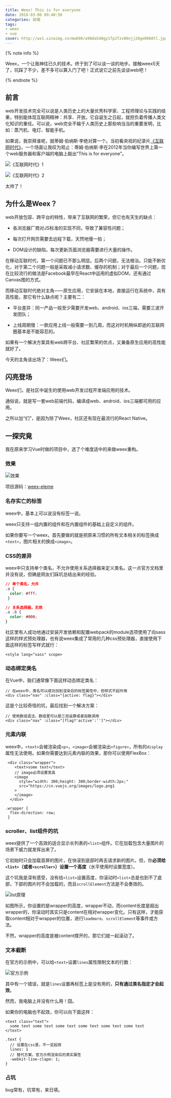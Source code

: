 ```yaml
---
title: Weex! This is for everyone
date: 2018-03-06 09:40:50
categories: 前端
tags:
- weex
- vue
cover: http://wx1.sinaimg.cn/mw690/a98da548gy1fp2fzv06njj20ge0960tl.jpg
---
```


{% note info %}

Weex，一个让我神往已久的技术。终于到了可以谈一谈的地步。接触weex5天了，坑踩了不少，差不多可以算入门了吧！正式说它之前先谈谈web吧！

{% endnote %}

## 前言
web开发技术完全可以说是人类历史上的大量优秀科学家、工程师理论与实践的结果，特别能体现互联网精神：共享、开放。它自诞生之日起，就担负着传播人类文化知识的重任。可以说，web完全不输于人类历史上那些响当当的重要发明，比如：蒸汽机、电灯、智能手机。

如果说，我崇拜谁呢，就蒂姆·伯纳斯·李绝对算一个。当初看央视的纪录片[《互联网时代》](http://tv.sohu.com/20140827/n403819720.shtml)，一个场面让我叹为观止：蒂姆·伯纳斯·李在2012年当你编写世界上第一个web服务器和客户端的电脑上敲出“This is for everyone”。

![《互联网时代》1](http://wx1.sinaimg.cn/mw690/a98da548gy1fp2cenpipej20fi08aq3b.jpg)

![《互联网时代》2](http://wx1.sinaimg.cn/mw690/a98da548gy1fp2cen7kw5j20fh08vdgu.jpg)

太帅了！

## 为什么是Weex？

web开放包容、跨平台的特性，带来了互联网的繁荣，但它也有天生的缺点：

* 各浏览器厂商对JS标准的实现不同，导致了兼容性问题；

* 每次打开网页需要去远程下载，天然地慢一拍；

* DOM设计的缺陷，每次更新页面浏览器需要进行大量的操作。

在移动互联时代，第一个问题已不那么明显。后两个问题，无法根治。只能不断优化，对于第二个问题一般是采取减小请求数、缓存的机制；对于最后一个问题，现在比较流行的做法是Facebook最早在React中运用的虚拟DOM，还有通过Canvas图的方式。

而移动互联时代绝对主角——原生应用，它安装在本地，直接运行在系统中，具有高性能，那它有什么缺点呢？主要有二：

* 平台差异：同一产品一般至少需要开发web、android、ios三端，需要三波开发团队；

* 上线周期慢：一款应用上线一般需要一到几周，而这对时机稍纵即逝的互联网圈基本是不能容忍的。

如果有一个解决方案具有web跨平台、社区繁荣的优点，又兼备原生应用的高性能就好了。

今天的主角该出场了：Weex们。

## 闪亮登场

Weex们，是社区中诞生的使用web开发过程开发端应用的技术。

通俗说，就是写一套web前端代码，编译成web、android、ios三端都可用的应用。

之所以加“们”，是因为除了Weex，社区还有现在最流行的React Native。

## 一探究竟

我在原来学习Vue时做的项目中，选了个难度适中的来做weex重构。

### 效果

![效果](http://wx4.sinaimg.cn/mw690/a98da548gy1fp2bbgf623j20xy0cago3.jpg)

项目源码：[weex-eleme](https://github.com/AlbertXiao1994/weex-eleme)
### 名存实亡的标签

weex中，基本上可以说没有标签一说。

weex只支持一组内置的组件和在内置组件的基础上自定义的组件。

如果你要写一个weex，首先要做的就是把原来习惯的所有文本相关的标签换成`<text>`，图片相关的换成`<image>`。

### CSS的差异

weex中只支持单个类名，不允许使用关系选择器来定义类名。这一点官方文档里并没有说，但确是网友们踩坑总结出来的经验。

``` css
// 单个类名，允许
.a {
  color: #fff;
 }

// 关系选择器，无效
.a .b {
  color: #000;
}
```

社区里有人成功地通过安装开发依赖和配置webpack的module选项使用了向sass这样的样式预处理器，也有说weex集成了常用的几种css预处理器，直接使用下面这样的标签写样式就行：

```vue
<style lang="sass" scope>
```

### 动态绑定类名

在Vue中，我们通常像下面这样动态绑定类名：

```vue
// 在weex中，类名可以成功加到渲染后的标签属性中，但样式不起作用
<div class="nav" :class="{active: flag}"></div>
```

这是个比较奇怪的坑，最后找到一个解决方案：

```vue
// 使用数组语法，数组里可以是三目运算或者函数调用
<div class="nav" :class="[flag?'active':'']"></div>
```

### 元素内联

weex中，`<text>`会被渲染成`<p>`，`<image>`会被渲染出`<figure>`，所有的`display`属性无法使用。如果你需要达到元素内联的效果，那你可以使用FlexBox：

```vue
 <div class="wrapper">
    <text>some text</text>
    // image必须设置宽高
    <image
      style="width: 300;height: 300;border-width:2px;"       
      src="https://cn.vuejs.org/images/logo.png1
    >
    </image>
  </div>

.wrapper {
  flex-direction: row;
 }
```

### scroller、list组件的坑

weex提供了一个高效的适合显示长列表的`<list>`组件。它在加载包含大量图片的场景下威力就发挥出来了。

它初始时只会加载首屏的图片，在快滚到底部时再去请求新的图片。但，你**必须给`<list>`（或者`<scroller>`）设置一个高度**（水平使用时设置宽度）。

这个坑我是深有感受，没有给`<list>`设置高度，你滚动时`<list>`总是也到不了底部，下部的图片时不会加载的，而且`scrollElement`方法是不会奏效的。

![list原理](http://wx3.sinaimg.cn/mw690/a98da548gy1fp2f8fgaaij20n20hkjrx.jpg)

如图所示，你设置的是wrapper的高度，wrapper不动，而content长度是超出wrapper的，你滚动时其实只是content在相对wrapper变化。只有这样，才能获取content相对于wrapper的位置，进行`loadmore`、`scrollElement`等事件或方法。

不然，wrapper的高度是被content撑开的，那它们就一起滚动了。

### 文本截断

在官方的示例中，可以给`<text>`设置`lines`属性限制文本的行数：

![官方示例](http://wx3.sinaimg.cn/mw690/a98da548gy1fp2fkqxoe3j20vp0isq3s.jpg)

其中有一个错误，就是`lines`设置再标签上是没有用的，**只有通过类名指定才会起效**。

然而，我电脑上并没有什么用！囧。

如果你的电脑也不起效，你可以向下面这样：

```vue
<text class="text">
  some text some text some text some text some text some text
</text>

.text {
  // 设置在css里，不一定起效
  lines: 1
  // 替代方案，官方示例渲染后的真实属性
  -webkit-line-clapm: 1;
}
```

### 占坑

bug常有，坑常有，来日填。